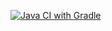 [![Java CI with Gradle](https://github.com/IQA69/selenide/actions/workflows/gradle.yml/badge.svg)](https://github.com/IQA69/selenide/actions/workflows/gradle.yml)